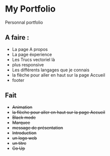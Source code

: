 # My Portfolio
Personnal portfolio

## A faire :
- La page A propos
- La page éxperience
- Les Trucs vectoriel là
- plus responsive 
- Les différents langages que je connais
- la flèche pour aller en haut sur la page Accueil
- footer

## Fait
- ~~Animation~~
- ~~la flèche pour aller en haut sur la page Accueil~~
- ~~Black mode~~
- ~~Marquee~~
- ~~message de présentation~~
- ~~Introduction~~
- ~~un logo web~~
- ~~un titre~~
- ~~Go Up~~